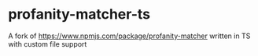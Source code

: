 # profanity-matcher-ts
A fork of https://www.npmjs.com/package/profanity-matcher written in TS with custom file support
